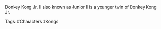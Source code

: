 Donkey Kong Jr. II also known as Junior II is a younger twin of Donkey Kong Jr.

Tags: #Characters #Kongs